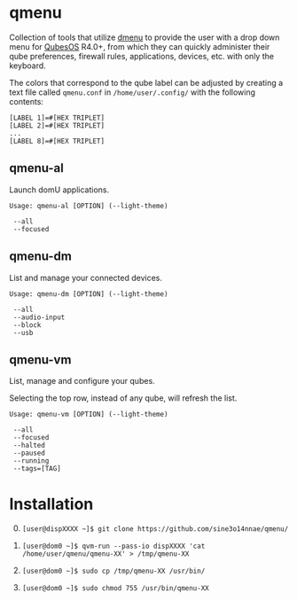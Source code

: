 # qmenu
Collection of tools that utilize
[dmenu](https://tools.suckless.org/dmenu/) to provide the user with a
drop down menu for [QubesOS](https://qubes-os.org/) R4.0+,
from which they can quickly administer their qube
preferences, firewall rules, applications, devices, etc.
with only the keyboard.

The colors that correspond to the qube label can be adjusted by creating a
text file called `qmenu.conf` in `/home/user/.config/` with
the following contents:

    [LABEL 1]=#[HEX TRIPLET]
    [LABEL 2]=#[HEX TRIPLET]
    ...
    [LABEL 8]=#[HEX TRIPLET]

## qmenu-al
Launch domU applications.

    Usage: qmenu-al [OPTION] (--light-theme)

     --all
     --focused

## qmenu-dm
List and manage your connected devices.

    Usage: qmenu-dm [OPTION] (--light-theme)

     --all
     --audio-input
     --block
     --usb

## qmenu-vm
List, manage and configure your qubes.

Selecting the top row, instead of any qube, will refresh the list.

    Usage: qmenu-vm [OPTION] (--light-theme)

     --all
     --focused
     --halted
     --paused
     --running
     --tags=[TAG]

# Installation
0. `[user@dispXXXX ~]$ git clone https://github.com/sine3o14nnae/qmenu/`

1. `[user@dom0 ~]$ qvm-run --pass-io dispXXXX 'cat /home/user/qmenu/qmenu-XX' > /tmp/qmenu-XX`

2. `[user@dom0 ~]$ sudo cp /tmp/qmenu-XX /usr/bin/`

3. `[user@dom0 ~]$ sudo chmod 755 /usr/bin/qmenu-XX`
